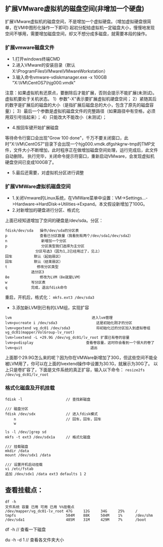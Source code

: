 ## 扩展VMware虚拟机的磁盘空间(非增加一个硬盘)
扩展VMware虚拟机的磁盘空间，不是增加一个虚拟硬盘。（增加虚拟硬盘很简单，在VM中图形化操作一下即可)
起初分配给虚拟机一定磁盘大小，慢慢地发现空间不够用，需要增加磁盘空间，却又不想分成多磁盘，就需要本段的操作。
### 扩展vmware磁盘文件
+ 1.打开windows终端CMD
+ 2.进入VMware的安装目录（默认X:\ProgramFiles\VMware\VMwareWorkstation）
+ 3.输入命令vmware-vdiskmanager.exe -x 100GB "X:\VM\CentOS7\hjg000.vmdk"

注意：如果虚拟机有还原点，要删除后才能扩展，否则会提示不能扩展(未测试)。虚拟机要处于关机状态。
1）参数"-X"表示要扩展虚拟机硬盘空间；
2）紧随其后的数字是扩展后的磁盘的大小（是指扩展后磁盘总的大小，包含了原先的磁盘容量）；
3）最后一个参数是虚拟机磁盘文件的完整路径（如果路径中有空格，必须用双引号括起来）；
4）只能改大不能改小（未测试）；

+ 4.按回车键开始扩展磁盘

等待命令行窗口会出现"Grow 100 done"，千万不要关闭窗口，此时"X:\VM\CentOS7"目录下会出现一个hjg000.vmdk.dfgshkgrw-tmp的TMP文件，文件大小不断增加，此时程序正在做增加磁盘空间处理，运行完成后，此文件自动删除。
执行完毕，关闭命令提示符窗口，重新启动VMware，会发现虚拟机硬盘空间已变成100GB了。
+ 5.最后还需要，对虚拟机分区进行调整

### 扩展VMWare虚拟机磁盘空间
+ 1.关闭Vmware的Linux系统，在VMWare菜单中设置：VM->Settings...->Hardware->HardDisk->Utilities->Expand。本文假设新增加了100G。
+ 2.对新增加的硬盘进行分区、格式化

上面已经知道增加了空间的硬盘是/dev/sda。分区：
```
fdisk/dev/sda	操作/dev/sda的分区表
p				查看已分区数量（我看到有两个/dev/sda1/dev/sda2）
n　　　　　　　	新增加一个分区
p　　　　　　　	分区类型我们选择为主分区
	　　　　　　分区号选3（因为1,2已经用过了，见上）
回车　　　　　　默认（起始扇区）
回车　　　　　　默认（结束扇区）
t　	　　　　　　修改分区类型
　　　　　　	选分区3
8e　　　　　　	修改为LVM（8e就是LVM）
w　　　　　　	写分区表
q　　　　　　	完成，退出fdisk命令
```
重启，开机后，格式化：
`mkfs.ext3 /dev/sda3`
+ 3.添加新LVM到已有的LVM组，实现扩容
```
lvm　　　　　　　　　　　　　　　　　　		进入lvm管理
lvm>pvcreate i /dev/sda3　　　　　　　　　	这是初始化刚才的分区
lvm>vgextend vg_dc01 /dev/sda3　　　		将初始化过的分区加入到虚拟卷组vg_dc01(mapper/VolGroup-lv_root)
lvm>lvextend -L +29.9G /dev/vg_dc01/lv_root	扩展已有卷的容量
lvm>pvdisplay　　　　　　　　　　　　　　	查看卷容量，这时你会看到一个很大的卷了
lvm>quit　　　　　　　　　　　　　　　　　	退出
```
上面那个29.9G怎么来的呢？因为你在VMWare新增加了30G，但这些空间不能全被LVM用了，你可以在上面的lvextend操作中设置为30.1G，就展示为30G了。
以上只是卷扩容了，下面是文件系统的真正扩容，输入以下命令：
`resize2fs /dev/vg_dc01/lv_root`

### 格式化磁盘及开机挂载
```
fdisk -l					// 查找新磁盘

/// 磁盘分区
fdisk /dev/sdx				// 进入fdisk模式
	n						// 回车，回车，回车
	w

ls -l /dev/|grep sd
mkfs -t ext3 /dev/sdx1a		// 格式化磁盘

/// 挂载磁盘
mkdir /data
mount /dev/sdx1 /data

/// 设置开机启动挂载
vi /etc/fstab
追加 /dev/sdx1 /data ext3 defaults 1 2
```

## 查看挂载点：
```
df -h
文件系统 容量 已用 可用 已用 %%挂载点
/dev/mapper/vg_dc01-lv_root	47G		12G		34G		25%		/
tmpfs						504M	88K		504M	1%		/dev/shm
/dev/sda1					485M	31M		429M	7%		/boot
```
df -h	// 查看一下磁盘

du -h -d 1 // 查看各文件夹大小

